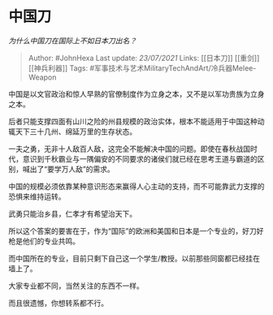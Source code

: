 # 中国刀
*为什么中国刀在国际上不如日本刀出名？*

> Author: #JohnHexa
Last update: *23/07/2021* 
Links: [[日本刀]] [[重剑]] [[神兵利器]]
Tags:  #军事技术与艺术MilitaryTechAndArt/冷兵器Melee-Weapon 


中国是以文官政治和惊人早熟的官僚制度作为立身之本，又不是以军功贵族为立身之本。

后者只能支撑四面有山川之险的州县规模的政治实体，根本不能适用于中国这种动辄天下三十几州、绵延万里的生存状态。

一夫之勇，无非十人敌百人敌，这完全不能解决中国的问题。即使在春秋战国时代，意识到千秋霸业与一隅偏安的不同要求的诸侯们就已经在思考王道与霸道的区别，喊出了“要学万人敌”的需求。

中国的规模必须依靠某种意识形态来赢得人心主动的支持，而不可能靠武力支撑的恐惧来维持运转。

武勇只能治乡县，仁孝才有希望治天下。

所以这个答案的要害在于，作为“国际”的欧洲和美国和日本是一个专业的，好刀好枪是他们的专业共鸣。

而中国所在的专业，目前只剩下自己这一个学生/教授。以前那些同窗都已经挂在墙上了。

大家专业都不同，当然关注的东西不一样。

而且很遗憾，你想转系都不行。



